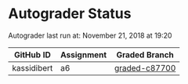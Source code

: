 # Autograder Status
Autograder last run at: November 21, 2018 at 19:20

| GitHub ID | Assignment | Graded Branch |
|-----------|------------|---------------|
| kassidibert | a6 | [graded-c87700](https://github.com/Fall2018COMP401-001/a6-kassidibert/tree/graded-c87700) | 
